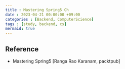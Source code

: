 ```yaml
---
title : Mastering Spring5 Ch
date : 2023-04-21 00:00:00 +09:00
categories : [Backend, ComputerScience]
tags : [study, backend, cs] 
mermaid: true
---
```




## Reference
- Mastering Spring5 [Ranga Rao Karanam, packtpub]